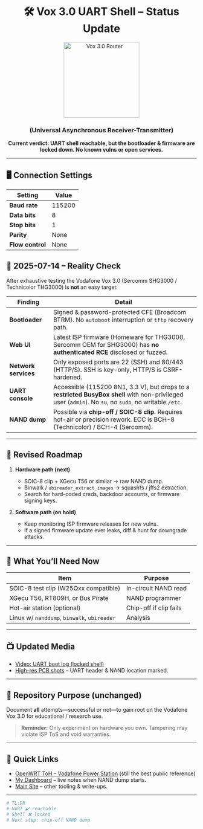 <div align="center">
  <h1>🛠️ Vox 3.0 UART Shell – Status Update</h1>
  <img src="https://github.com/user-attachments/assets/9a058053-3b5b-4f54-aab5-71c49105aeed" alt="Vox 3.0 Router" width="200">
  <h3>(Universal Asynchronous Receiver-Transmitter)</h3>
  <p><strong>Current verdict: UART shell reachable, but the bootloader & firmware are locked down. No known vulns or open services.</strong></p>
</div>

---

<h2>🖥️ Connection Settings</h2>
  
  | Setting       | Value    |
  |---------------|----------|
  | **Baud rate** | 115200   |
  | **Data bits** | 8        |
  | **Stop bits** | 1        |
  | **Parity**    | None     |
  | **Flow control** | None 

## 🚨 2025-07-14 – Reality Check

After exhaustive testing the Vodafone Vox 3.0 (Sercomm SHG3000 / Technicolor THG3000) is **not** an easy target:

| Finding | Detail |
|---|---|
| **Bootloader** | Signed & password-protected CFE (Broadcom BTRM). No `autoboot` interruption or `tftp` recovery path. |
| **Web UI** | Latest ISP firmware (Homeware for THG3000, Sercomm OEM for SHG3000) has **no authenticated RCE** disclosed or fuzzed. |
| **Network services** | Only exposed ports are 22 (SSH) and 80/443 (HTTP/S). SSH is key-only, HTTP/S is CSRF-hardened. |
| **UART console** | Accessible (115200 8N1, 3.3 V), but drops to a **restricted BusyBox shell** with non-privileged user (`admin`). No `su`, no `sudo`, no writable `/etc`. |
| **NAND dump** | Possible via **chip-off / SOIC-8 clip**. Requires hot-air or precision rework. ECC is BCH-8 (Technicolor) / BCH-4 (Sercomm). |

---

## 🎯 Revised Roadmap

1. **Hardware path (next)**  
   - SOIC-8 clip + XGecu T56 or similar → raw NAND dump.  
   - Binwalk / `ubireader_extract_images` → squashfs / jffs2 extraction.  
   - Search for hard-coded creds, backdoor accounts, or firmware signing keys.

2. **Software path (on hold)**  
   - Keep monitoring ISP firmware releases for new vulns.  
   - If a signed firmware update ever leaks, diff & hunt for downgrade attacks.

---

## 🧰 What You’ll Need Now

| Item | Purpose |
|---|---|
| SOIC-8 test clip (W25Qxx compatible) | In-circuit NAND read |
| XGecu T56, RT809H, or Bus Pirate | NAND programmer |
| Hot-air station (optional) | Chip-off if clip fails |
| Linux w/ `nanddump`, `binwalk`, `ubireader` | Analysis |

---

## 📺 Updated Media

- [Video: UART boot log (locked shell)](https://github.com/user-attachments/assets/cb16c278-8b7d-44cb-b9e5-09e71b830c30)  
- [High-res PCB shots](https://github.com/user-attachments/assets/e0d56086-0873-4aca-a1d1-1ef9fd41966b) – UART header & NAND location marked.

---

## 📖 Repository Purpose (unchanged)

Document **all** attempts—successful or not—to gain root on the Vodafone Vox 3.0 for educational / research use.

> **Reminder:** Only experiment on hardware you own. Tampering may violate ISP ToS and void warranties.

---

## 🔗 Quick Links

- [OpenWRT ToH – Vodafone Power Station](https://openwrt.org/toh/vodafone/vodafone_power_station) (still the best public reference)  
- [My Dashboard](https://dashboard.birdo.uk) – live notes when NAND dump starts.  
- [Main Site](https://birdo.uk) – other tooling & write-ups.

---

```bash
# TL;DR
# UART ✔️ reachable
# Shell ❌ locked
# Next step: chip-off NAND dump
```
